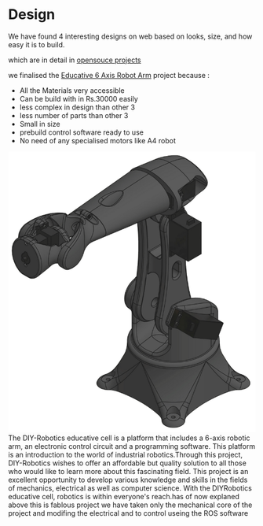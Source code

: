 # Design

We have found 4 interesting designs on web based on looks, size, and how easy it is to build.

which are in detail in [opensouce projects](opensouce%20projects.md)

we finalised the [Educative 6 Axis Robot Arm](Educative%206%20Axis%20Robot%20Arm.md) project because :

- All the Materials very accessible
- Can be build with in Rs.30000 easily
- less complex in design than other 3
- less number of parts than other 3
- Small in size
- prebuild control software ready to use
- No need of any specialised motors like A4 robot 

![alt](/images/webimg)
The DIY-Robotics educative cell is a platform that includes a 6-axis robotic arm, an electronic control circuit and a programming software. This platform is an introduction to the world of industrial robotics.Through this project, DIY-Robotics wishes to offer an affordable but quality solution to all those who would like to learn more about this fascinating field. This project is an excellent opportunity to develop various knowledge and skills in the fields of mechanics, electrical as well as computer science. With the DIYRobotics educative cell, robotics is within everyone's reach.has of now explaned above this is fablous project we have taken only the mechanical core of the project and modifing the electrical and to control useing the ROS software 